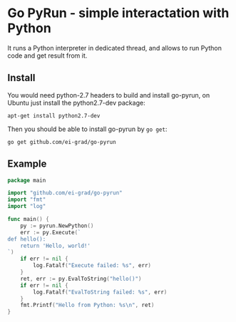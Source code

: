 Go PyRun - simple interactation with Python
===========================================

It runs a Python interpreter in dedicated thread, and allows to run Python code
and get result from it.

Install
-------

You would need python-2.7 headers to build and install go-pyrun, on Ubuntu just install the python2.7-dev package:

    apt-get install python2.7-dev

Then you should be able to install go-pyrun by `go get`:

    go get github.com/ei-grad/go-pyrun

Example
-------

```go
package main

import "github.com/ei-grad/go-pyrun"
import "fmt"
import "log"

func main() {
    py := pyrun.NewPython()
    err := py.Execute(`
def hello():
    return 'Hello, world!'
`)
    if err != nil {
        log.Fatalf("Execute failed: %s", err)
    }
    ret, err := py.EvalToString("hello()")
    if err != nil {
        log.Fatalf("EvalToString failed: %s", err)
    }
    fmt.Printf("Hello from Python: %s\n", ret)
}
```
